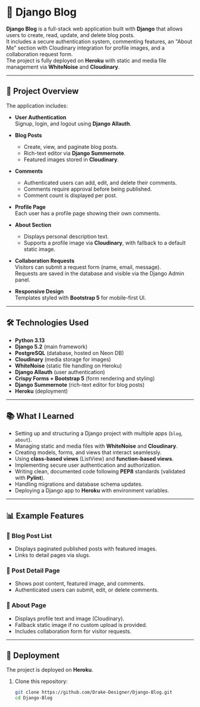 # 📝 Django Blog

**Django Blog** is a full-stack web application built with **Django** that allows users to create, read, update, and delete blog posts.  
It includes a secure authentication system, commenting features, an "About Me" section with Cloudinary integration for profile images, and a collaboration request form.  
The project is fully deployed on **Heroku** with static and media file management via **WhiteNoise** and **Cloudinary**.

---

## 📌 Project Overview

The application includes:

- **User Authentication**  
  Signup, login, and logout using **Django Allauth**.

- **Blog Posts**  
  - Create, view, and paginate blog posts.  
  - Rich-text editor via **Django Summernote**.  
  - Featured images stored in **Cloudinary**.

- **Comments**  
  - Authenticated users can add, edit, and delete their comments.  
  - Comments require approval before being published.  
  - Comment count is displayed per post.

- **Profile Page**  
  Each user has a profile page showing their own comments.

- **About Section**  
  - Displays personal description text.  
  - Supports a profile image via **Cloudinary**, with fallback to a default static image.

- **Collaboration Requests**  
  Visitors can submit a request form (name, email, message).  
  Requests are saved in the database and visible via the Django Admin panel.

- **Responsive Design**  
  Templates styled with **Bootstrap 5** for mobile-first UI.

---

## 🛠️ Technologies Used

- **Python 3.13**  
- **Django 5.2** (main framework)  
- **PostgreSQL** (database, hosted on Neon DB)  
- **Cloudinary** (media storage for images)  
- **WhiteNoise** (static file handling on Heroku)  
- **Django Allauth** (user authentication)  
- **Crispy Forms + Bootstrap 5** (form rendering and styling)  
- **Django Summernote** (rich-text editor for blog posts)  
- **Heroku** (deployment)

---

## 📚 What I Learned

- Setting up and structuring a Django project with multiple apps (`blog`, `about`).  
- Managing static and media files with **WhiteNoise** and **Cloudinary**.  
- Creating models, forms, and views that interact seamlessly.  
- Using **class-based views** (ListView) and **function-based views**.  
- Implementing secure user authentication and authorization.  
- Writing clean, documented code following **PEP8** standards (validated with **Pylint**).  
- Handling migrations and database schema updates.  
- Deploying a Django app to **Heroku** with environment variables.  

---

## 📊 Example Features

### 📰 Blog Post List
- Displays paginated published posts with featured images.  
- Links to detail pages via slugs.

### 📝 Post Detail Page
- Shows post content, featured image, and comments.  
- Authenticated users can submit, edit, or delete comments.  

### 👤 About Page
- Displays profile text and image (Cloudinary).  
- Fallback static image if no custom upload is provided.  
- Includes collaboration form for visitor requests.

---

## 🚀 Deployment

The project is deployed on **Heroku**.  

1. Clone this repository:
   ```bash
   git clone https://github.com/Drake-Designer/Django-Blog.git
   cd Django-Blog
